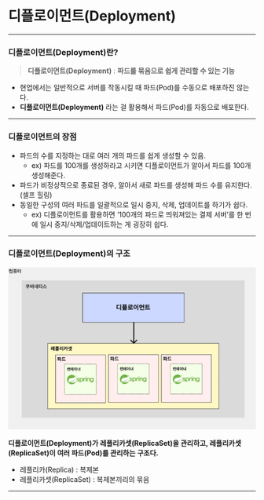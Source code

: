 # 디플로이먼트(Deployment)

---

### 디플로이먼트(Deployment)란?
> **디플로이먼트(Deployment)** : **파드를 묶음으로 쉽게 관리할 수 있는 기능**

- 현업에서는 일반적으로 서버를 작동시킬 때 파드(Pod)를 수동으로 배포하진 않는다. 
- **디플로이먼트(Deployment)** 라는 걸 활용해서 파드(Pod)를 자동으로 배포한다.

---

### 디플로이먼트의 장점
- 파드의 수를 지정하는 대로 여러 개의 파드를 쉽게 생성할 수 있음.
  - ex) 파드를 100개를 생성하라고 시키면 디플로이먼트가 알아서 파드를 100개 생성해준다.
- 파드가 비정상적으로 종료된 경우, 알아서 새로 파드를 생성해 파드 수를 유지한다. (셀프 힐링)
- 동일한 구성의 여러 파드를 일괄적으로 일시 중지, 삭제, 업데이트를 하기가 쉽다.
  - ex) 디플로이먼트를 활용하면 ‘100개의 파드로 띄워져있는 결제 서버’를 한 번에 일시 중지/삭제/업데이트하는 게 굉장히 쉽다.

---

### 디플로이먼트(Deployment)의 구조
![deployment](./imgs/deployment-1.png)

**디플로이먼트(Deployment)가 레플리카셋(ReplicaSet)을 관리하고, 레플리카셋(ReplicaSet)이 여러 파드(Pod)를 관리하는 구조다.**
- 레플리카(Replica) : 복제본
- 레플리카셋(ReplicaSet) : 복제본끼리의 묶음

---

